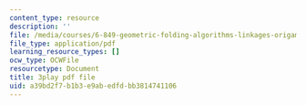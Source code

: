 ```yaml
---
content_type: resource
description: ''
file: /media/courses/6-849-geometric-folding-algorithms-linkages-origami-polyhedra-fall-2012/a39bd2f7b1b3e9abedfdbb3814741106_k2jKCJ8fhj0.pdf
file_type: application/pdf
learning_resource_types: []
ocw_type: OCWFile
resourcetype: Document
title: 3play pdf file
uid: a39bd2f7-b1b3-e9ab-edfd-bb3814741106
---
```

